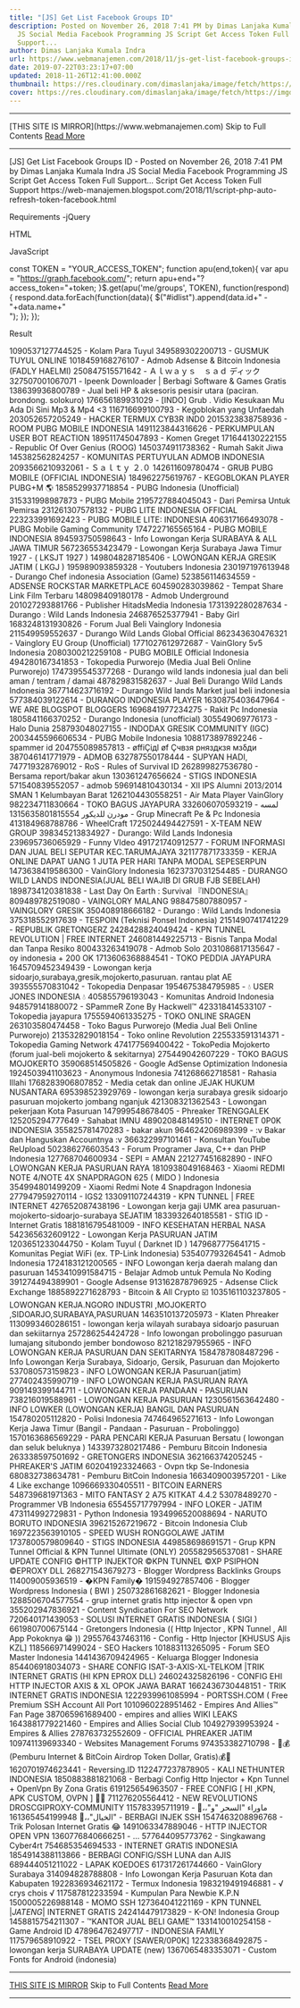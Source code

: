 ```yaml
---
title: "[JS] Get List Facebook Groups ID"
description: Posted on November 26, 2018 7:41 PM by Dimas Lanjaka Kumala Indra
  JS Social Media Facebook Programming JS Script Get Access Token Full
  Support...
author: Dimas Lanjaka Kumala Indra
url: https://www.webmanajemen.com/2018/11/js-get-list-facebook-groups-id.html
date: 2019-07-22T03:23:17+07:00
updated: 2018-11-26T12:41:00.000Z
thumbnail: https://res.cloudinary.com/dimaslanjaka/image/fetch/https://imgdb.net/images/4379.png
cover: https://res.cloudinary.com/dimaslanjaka/image/fetch/https://imgdb.net/images/4379.png
---
```


<hr/> [THIS SITE IS MIRROR](https://www.webmanajemen.com) Skip to Full Contents <a href="https://www.webmanajemen.com/2018/11/js-get-list-facebook-groups-id.html" rel="follow" class="button" id="read-more">Read More</a> <hr/> [JS] Get List Facebook Groups ID - Posted on November 26, 2018 7:41 PM by Dimas Lanjaka Kumala Indra JS Social Media Facebook Programming JS Script Get Access Token Full Support... Script Get Access Token Full Support https://web-manajemen.blogspot.com/2018/11/script-php-auto-refresh-token-facebook.html

Requirements
-jQuery 

<script src="https://cdnjs.cloudflare.com/ajax/libs/jquery/3.3.1/jquery.min.js"></script>
HTML

<div id="idlist"></div>

JavaScript

const TOKEN = "YOUR_ACCESS_TOKEN";
function apu(end,token){
var apu = "https://graph.facebook.com/";
  return apu+end+"?access_token="+token;
}$.get(apu('me/groups', TOKEN), function(respond){
  respond.data.forEach(function(data){
    $("#idlist").append(data.id+" - "+data.name+"<br/>");
  });
});

Result

1090537127744525 - Kolam Para Tuyul
349589302200713 - GUSMUK TUYUL ONLINE
1018459168276107 - Admob Adsense & Bitcoin Indonesia (FADLY HAELMI)
250847515571642 - Ａｌｗａｙｓ　ｓａｄ ディック
327507001067071 - Ipeenk Downloader | Berbagi Software & Games Gratis
138639936800789 - Jual beli HP & aksesoris pesisir utara (paciran. brondong. solokuro)
176656189931029 - [INDO] Grub . Vidio Kesukaan Mu Ada Di Sini Mp3 & Mp4 <3
116716699100793 - Kegoblokan yang Unfaedah
203052657205249 - HACKER TERMUX CYB3R IND0
2015323838758936 - ROOM PUBG MOBILE INDONESIA
1491123844316626 - PERKUMPULAN USER BOT REACTION
189511745047893 - Komen Greget
171644130222155 - Republic Of Over Genius (ROOG)
1450374911738362 - Rumah Sakit Jiwa
145382562824257 - KOMUNITAS PERTUYULAN ADMOB INDONESIA
2093566210932061 - Ｓａｌｔｙ ２.０
142611609780474 - GRUB PUBG MOBILE (OFFICIAL INDONESIA)
184962275619767 - KEGOBLOKAN PLAYER PUBG+M 🌎
1858529937718854 - PUBG Indonesia (Unofficial)
315331998987873 - PUBG Mobile
2195727884045043 - Dari Pemirsa Untuk Pemirsa
231261307578132 - PUBG LITE INDONESIA OFFICIAL
223233991692423 - PUBG MOBILE LITE: INDONESIA
406317166493078 - PUBG Mobile Gaming Community
1747227165565164 - PUBG MOBILE INDONESIA
894593750598643 - Info Lowongan Kerja SURABAYA & ALL JAWA TIMUR
567236553423479 - Lowongan Kerja Surabaya Jawa Timur 1927 - ( LKSJT 1927 )
1498048287185406 - LOWONGAN KERJA GRESIK JATIM ( LKGJ )
195989093859328 - Youtubers Indonesia
230197197613948 - Durango Chef indonesia Association (Game)
523856114634559 - ADSENSE ROCKSTAR MARKETPLACE
604590283039862 - Tempat Share Link Film Terbaru
148098409180178 - Admob Underground
201027293881766 - Publisher HitadsMedia Indonesia
1731392280287634 - Durango : Wild Lands Indonesia
246876525377941 - Baby Girl
1683248131930826 - Forum Jual Beli Vainglory Indonesia
211549959552637 - Durango Wild Lands Global Official
862343630476321 - Vainglory EU Group (Unofficial)
1771027612972687 - VainGlory 5v5 Indonesia
2080300212259108 - PUBG MOBILE Official Indonesia
494280167341853 - Tokopedia Purworejo (Media Jual Beli Online Purworejo)
1747395545377268 - Durango wild lands indonesia jual dan beli aman / tentram / damai
487829831582637 - Jual Beli Durango Wild Lands Indonesia
367714623716192 - Durango Wild lands Market jual beli indonesia
577384039122614 - DURANGO INDONESIA PLAYER
1630875403647964 - WE ARE BLOGSPOT BLOGGERS
1696841977234275 - Rakit Pc Indonesia
1805841166370252 - Durango Indonesia (unofficial)
305549069776173 - Halo Dunia
258793048027155 - INDODAX GRESIK COMMUNITY (IGC)
2003445596606534 - PUBG Mobile Indonesia
1088173897892246 - spammer id
204755089857813 - øffiÇiдl øf Çчвзя рняздкзя мзδди
387046141771979 - ADMOB
632787550178444 - SUPYAN HADI,
747719328769012 - RoS - Rules of Survival ID
262899827536780 - Bersama report/bakar akun
130361247656624 - STIGS INDONESIA
571540839552057 - admob
596914810430134 - XII IPS Alumni 2013/2014 SMAN 1 Kelumbayan Barat
1262104430558251 - Air Mata Player VainGlory
982234711830664 - TOKO BAGUS JAYAPURA
332606070593219 - لمسه مودرن للديكور
1315635801815554 - Grup Minecraft Pe & Pc Indonesia
413184968788786 - WheelCraft
1725024494427591 - X-TEAM NEW GROUP
398345213834927 - Durango: Wild Lands Indonesia
239695736065929 - Funny VIdeo
491721740912577 - FORUM INFORMASI DAN JUAL BELI SEPUTAR KEC.TARUMAJAYA
321177871733359 - KERJA ONLINE DAPAT UANG 1 JUTA PER HARI TANPA MODAL SEPESERPUN
1473638419586300 - VainGlory Indonesia
1623737031254485 - DURANGO WILD LANDS INDONESIA(JUAL BELI WAJIB DI GRUB FJB SEBELAH)
1898734120381838 - Last Day On Earth : Survival 『INDONESIA』
809489782519080 - VAINGLORY MALANG
988475807880957 - VAINGLORY GRESIK
350408918666182 - Durango : Wild Lands Indonesia
375318552917639 - TESPOIN (Teknisi Ponsel Indonesia)
2151490741741229 - REPUBLIK GRETONGERZ
2428428824049424 - KPN TUNNEL REVOLUTION | FREE INTERNET
246081449225713 - Bisnis Tanpa Modal dan Tanpa Resiko
800433263419078 - Admob Solo
2031086817135647 - oy indonesia + 200 OK
1713606368884541 - TOKO PEDDIA JAYAPURA
1645709452349439 - Lowongan kerja sidoarjo,surabaya,gresik,mojokerto,pasuruan. rantau plat AE
393555570831042 - Tokopedia Denpasar
1954675384795985 - 💧 USER JONES INDONESIA 💧
405855796193043 - Komunitas Android Indonesia
948579141880072 - SPammeR Zone By Hackwell™
423318414533107 - Tokopedia jayapura
1755594061335275 - TOKO ONLINE SRAGEN
263103580474458 - Toko Bagus Purworejo (Media Jual Beli Online Purworejo)
213532829018154 - Toko online Revolution
225533591314371 - Tokopedia Gaming Network
474177569400422 - TokoPedia Mojokerto (forum jual-beli mojokerto & sekitarnya)
275449042607229 - TOKO BAGUS MOJOKERTO
359068514505826 - Google AdSense Optimization Indonesia
1924503941103623 - Anonymous Indonesia
741268662718581 - Rahasia Illahi
1768283906807852 - Media cetak dan online JEJAK HUKUM NUSANTARA
695398523929769 - lowongan kerja surabaya gresik sidoarjo pasuruan mojokerto jombang nganjuk
421308321362543 - Lowongan pekerjaan Kota Pasuruan
147999548678405 - Phreaker TRENGGALEK
125205294777649 - Sahabat IMNU
489020848149510 - INTERNET 0P0K INDONESIA
355825781470283 - bakar akun
964624206989399 - :v Bakar dan Hanguskan Accountnya :v
366322997101461 - Konsultan YouTube ReUpload
502386276603543 - Forum Programer Java, C++ dan PHP Indonesia
127768704600934 - SEPI = AMAN
221277451682890 - INFO LOWONGAN KERJA PASURUAN RAYA
1810938049168463 - Xiaomi REDMI NOTE 4/NOTE 4X SNAPDRAGON 625 ( MIDO ) Indonesia
354994801499209 - Xiaomi Redmi Note 4 Snapdragon Indonesia
277947959270114 - IGS2
133091107244319 - KPN TUNNEL | FREE INTERNET
427652087438196 - Lowongan kerja gaji UMK area pasuruan-mojokerto-sidoarjo-surabaya SEJATIM
1833932640185581 - STIG ID - Internet Gratis
1881816795481009 - INFO KESEHATAN HERBAL NASA
542365632609122 - Lowongan Kerja PASURUAN JATIM
1203651233044750 - Kolam Tuyul ( Darknet ID )
1479687775641715 - Komunitas Pegiat WiFi (ex. TP-Link Indonesia)
535407793264541 - Admob Indonesia
1724183121200565 - INFO Lowongan kerja daerah malang dan pasuruan
1453410991584715 - Belajar Admob untuk Pemula No Koding
391274494389901 - Google Adsense
913162878796925 - Adsense Click Exchange
1885892271628793 - Bitcoin & All Crypto ☑️
1035161103237805 - LOWONGAN KERJA.NGORO INDUSTRI ,MOJOKERTO ,SIDOARJO,SURABAYA,PASURUAN
1463510137205973 - Klaten Phreaker
1130993460286151 - lowongan kerja wilayah surabaya sidoarjo pasuruan dan sekiitarnya
257286254424728 - Info lowongan probolinggo pasuruan lumajang situbondo jember bondowoso
821218297955965 - INFO LOWONGAN KERJA PASURUAN DAN SEKITARNYA
1584787808487296 - Info Lowongan Kerja Surabaya, Sidoarjo, Gersik, Pasuruan dan Mojokerto
537080573159823 - iNFO LOWONGAN KERJA Pasuruan(jatim)
277402435990719 - INFO LOWONGAN KERJA PASURUAN RAYA
909149399144711 - LOWONGAN KERJA PANDAAN - PASURUAN
738216019588961 - LOWONGAN KERJA PASURUAN
1230561563642480 - INFO LOWKER (LOWONGAN KERJA) BANGIL DAN PASURUAN
154780205112820 - Polisi Indonesia
747464965271613 - Info Lowongan Kerja Jawa Timur (Bangil - Pandaan - Pasuruan - Probolinggo)
1570163686569229 - PARA PENCARI KERJA Pasuruan Bersatu ( lowongan dan seluk beluknya )
1433973280217486 - Pemburu Bitcoin Indonesia
263338597501692 - GRETONGERS INDONESIA
362166374205245 - PHREAKER'S JATIM
602041923324663 - Ovpn tkp Se-Indonesia
680832738634781 - Pemburu BitCoin Indonesia
1663409003957201 - Like 4 Like exchange
1096669330405511 - BITCOIN EARNERS
548739681971363 - MITO FANTASY 2 A75 KITKAT 4.4.2
53078489270 - Programmer VB Indonesia
655455717797994 - INFO LOKER - JATIM
473114992729831 - Python Indonesia
1934996520088694 - NARUTO BORUTO INDONESIA
396215267219672 - Bitcoin Indonesia Club
1697223563910105 - SPEED WUSH RONGGOLAWE JATIM
1737800579809640 - STIGS INDONESIA
449858698691571 - Grup KPN Tunnel Official & KPN Tunnel Ultimate (ONLY)
205582956537081 - SHARE UPDATE CONFIG ©HTTP INJEKTOR ©KPN TUNNEL ©XP PSIPHON ©EPROXY DLL
268271543679273 - Blogger Wordpress Backlinks Groups
114009005936519 - �KPN Family�
191594927857406 - Blogger Wordpress Indonesia ( BWI )
250732861682621 - Blogger Indonesia
1288506704577554 - grup internet gratis http injector & open vpn
355202947836921 - Content Syndication For SEO Network
720640171439053 - SOLUSI INTERNET GRATIS INDONESIA ( SIGI )
661980700675144 - Gretongers Indonesia (( Http Injector , KPN Tunnel , All App Pokoknya 😁 ))
295576437463116 - Config - Http Injector [KHUSUS Ajis KZL]
118566971499024 - SEO Hackers
101883113265095 - Forum SEO Master Indonesia
1441436709424965 - Keluarga Blogger Indonesia
854406918034073 - SHARE CONFIG ISAT-3-AXIS-XL-TELKOM |TRIK INTERNET GRATIS (HI KPN EPROX DLL)
246024325826196 - CONFIG EHI HTTP INJECTOR AXIS & XL OPOK JAWA BARAT
1662436730448151 - TRIK INTERNET GRATIS INDONESIA
1222939961085994 - PORTSSH.COM ( Free Premium SSH Account All Port
1010960228951462 - Empires And Allies™ Fan Page
387065961689400 - empires and allies WIKI LEAKS
1643881779221460 - Empires and Allies Social Club
104927939953924 - Empires & Allies
278763732552609 - OFFICIAL PHREAKER JATIM
109741139693340 - Websites Management Forums
974353382710798 - 🚀💰(Pemburu Internet & BitCoin Airdrop Token Dollar, Gratis)💰🚀
1620701974623441 - Reversing.ID
1122477237878905 - KALI NETHUNTER INDONESIA
1850883881821068 - Berbagi Config Http Injector + Kpn Tunnel + OpenVpn By Zona Gratis
619125654963507 - FREE CONFIG [ HI ,KPN, APK CUSTOM, OVPN ] 👻👻
711276205564412 - NEW REVOLUTIONS DROSCGIPROXY-COMMUNITY
115783395711919 - 👻،،"ماوراء "السحر "و "الخيال"،،👼
161365454199948 - BERBAGI INJEK SSH
1547463208896768 - Trik Polosan Internet Gratis 😂
1491063347889046 - HTTP INJECTOR OPEN VPN
1360776840666251 - ...
577644095773762 - Singkawang Cyber4rt
754685354694533 - INTERNET GRATIS INDONESIA
1854914388113866 - BERBAGI CONFIG/SSH LUNA dan AJIS
689444051211022 - LAPAK KOEDOES
617317261744660 - VainGlory Surabaya
314094828788808 - Info Lowongan Kerja Pasuruan Kota dan Kabupaten
1922836934621172 - Termux Indonesia
1983219491946881 - √ crys chois √
117587812233594 - Kumpulan Para Newbie K.P.N
1500005226988148 - MOMO SSH
127364041221169 - KPN TUNNEL |*JATENG*| INTERNET GRATIS
242414479173829 - K-ON! Indonesia Group
1458815754211307 - ™KANTOR JUAL BELI GAME™
1331410010254158 - Game Android ID
478964762497717 - INDONESIA FAMILY
117579658910922 - TSEL PROXY [SAWER/0P0K]
122338368492875 - lowongan kerja SURABAYA UPDATE (new)
1367065483353071 - Custom Fonts for Android (indonesia) <hr/> [THIS SITE IS MIRROR](https://www.webmanajemen.com) Skip to Full Contents <a href="https://www.webmanajemen.com/2018/11/js-get-list-facebook-groups-id.html" rel="follow" class="button" id="read-more">Read More</a> <hr/>